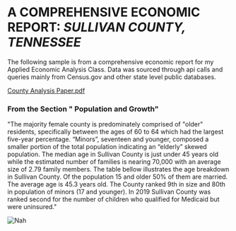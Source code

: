 # A COMPREHENSIVE ECONOMIC REPORT: *SULLIVAN COUNTY, TENNESSEE*
The following sample is from a comprehensive economic report for my Applied Economic Analysis Class. Data was sourced through api calls and queries mainly from Census.gov and other state level public databases.

[County Analysis Paper.pdf](https://github.com/user-attachments/files/15888005/County.Analysis.Paper.pdf)


### From the Section " Population and Growth" 

  "The majority female county is predominately comprised of "older" residents, specifically between the ages of 60 to 64 which had the largest five-year percentage. “Minors”, seventeen and younger, composed a smaller portion of the total population indicating an “elderly” skewed population. The median age in Sullivan County is just under 45 years old while the estimated number of families is nearing 70,000 with an average size of 2.79 family members. 
The table bellow illustrates the age breakdown in Sullivan County. Of the population 15 and older 50% of them are married. The average age is 45.3 years old. The County ranked 9th in size and 80th in population of minors (17 and younger). In 2019 Sullivan County was ranked second for the number of children who qualified for Medicaid but were uninsured."

![Nah](https://github.com/CTorresKnox/Technical-Portfolio/assets/144376690/333f7fa6-6c91-4159-9a29-aa3c3faf1265)
